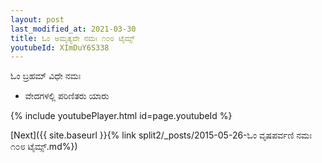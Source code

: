```yaml
---
layout: post
last_modified_at: 2021-03-30
title: ಓಂ ಅಮೃತ್ಯವೇ ನಮಃ ೧೦೮ ಟೈಮ್ಸ್
youtubeId: XImDuY6S338
---
```

 
 
 ಓಂ ಬ್ರಹಮ್ ವಿಧೇ ನಮಃ  
 
 -  ವೇದಗಳಲ್ಲಿ ಪರಿಣಿತರು ಯಾರು 
 
  
 
  
 
 
 
 
 
 


{% include youtubePlayer.html id=page.youtubeId %}
 
[Next]({{ site.baseurl }}{% link  split2/_posts/2015-05-26-ಓಂ ವೃಷಪರ್ವಣಿ ನಮಃ ೧೦೮ ಟೈಮ್ಸ್.md%})
 
